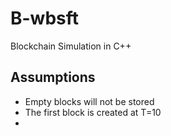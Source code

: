 # B-wbsft
Blockchain Simulation in C++


## Assumptions
- Empty blocks will not be stored
- The first block is created at T=10
- 
